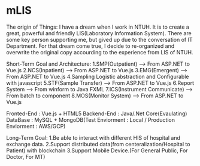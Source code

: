 # mLIS
The origin of Things:
I have a dream when I work in NTUH. It is to create a great, powerful and friendly LIS(Laboratory Information System). There are some key person supporting me, but gived up due to the conversation of IT Department. For that dream come true, I decide to re-organized and overwrite the original copy accourding to the experience from LIS of NTUH.

Short-Term Goal and Architecture:
1.SMP(Outpatient) --> From ASP.NET to Vue.js
2.NCS(Inpatient)  --> From ASP.NET to Vue.js
3.EMG(Emergent)   --> From ASP.NET to Vue.js
4.Sampling Logistic abstraction and Configurable with javascript
5.STF(Sample Transfer) --> From ASP.NET to Vue.js
6.Report System  --> From winform to Java FXML
7.ICS(Instrument Communicate) --> From batch to component
8.MOS(Monitor System) --> From ASP.NET to Vue.js

Fronted-End : Vue.js + HTML5
Backend-End : Java/.Net Core(Evaulating)
DataBase : MySQL + MongoDB(Test Enviorment : Local / Production Enviorment : AWS/GCP)

Long-Term Goal:
1.Be able to interact with different HIS of hospital and exchange data.
2.Support distributed data(from centeralization/Hospital to Patient) with blockchain
3.Support Mobile Device.(For General Public, For Doctor, For MT)
